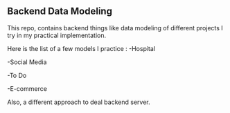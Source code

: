 ## Backend Data Modeling
This repo, contains backend things like data modeling of different projects I try in my practical implementation.

Here is the list of a few models I practice :
-Hospital

-Social Media

-To Do

-E-commerce

Also, a different approach to deal backend server.


